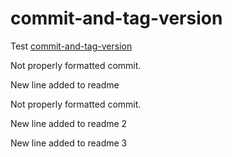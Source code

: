 # commit-and-tag-version

Test [commit-and-tag-version](https://github.com/absolute-version/commit-and-tag-version)

Not properly formatted commit.

New line added to readme

Not properly formatted commit.

New line added to readme 2

New line added to readme 3
